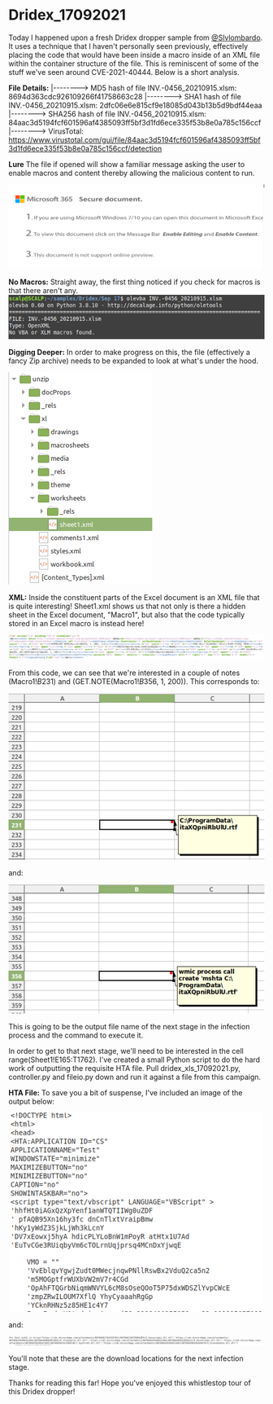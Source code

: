# Dridex_17092021

Today I happened upon a fresh Dridex dropper sample from [@Slvlombardo](https://twitter.com/Slvlombardo/status/1438494754489110530).  It uses a technique that I haven't personally seen previously, effectively placing the code that would have been inside a macro inside of an XML file within the container structure of the file.  This is reminiscent of some of the stuff we've seen around CVE-2021-40444.  Below is a short analysis.

**File Details:**
|--------> MD5 hash of file INV.-0456_20210915.xlsm: 8694d363cdc926109266f41758663c28
|--------> SHA1 hash of file INV.-0456_20210915.xlsm: 2dfc06e6e815cf9e18085d043b13b5d9bdf44eaa
|--------> SHA256 hash of file INV.-0456_20210915.xlsm: 84aac3d5194fcf601596af4385093ff5bf3d1fd6ece335f53b8e0a785c156ccf
|--------> VirusTotal: https://www.virustotal.com/gui/file/84aac3d5194fcf601596af4385093ff5bf3d1fd6ece335f53b8e0a785c156ccf/detection

**Lure**
The file if opened will show a familiar message asking the user to enable macros and content thereby allowing the malicious content to run.

![alt text](https://github.com/slaughterjames/Dridex_17092021/blob/main/lure.png)

**No Macros:**
Straight away, the first thing noticed if you check for macros is that there aren't any.
![alt text](https://github.com/slaughterjames/Dridex_17092021/blob/main/olevba.png)

**Digging Deeper:**
In order to make progress on this, the file (effectively a fancy Zip archive) needs to be expanded to look at what's under the hood. 

![alt text](https://github.com/slaughterjames/Dridex_17092021/blob/main/Structure.png)

**XML:**
Inside the constituent parts of the Excel document is an XML file that is quite interesting!  Sheet1.xml shows us that not only is there a hidden sheet in the Excel document, "Macro1", but also that the code typically stored in an Excel macro is instead here!

![alt text](https://github.com/slaughterjames/Dridex_17092021/blob/main/xml.png)

From this code, we can see that we're interested in a couple of notes (Macro1!$B$231) and (GET.NOTE(Macro1!$B$356, 1, 200)).  This corresponds to:

![alt text](https://github.com/slaughterjames/Dridex_17092021/blob/main/writefile.png)

and:

![alt text](https://github.com/slaughterjames/Dridex_17092021/blob/main/command.png)

This is going to be the output file name of the next stage in the infection process and the command to execute it.

In order to get to that next stage, we'll need to be interested in the cell range(Sheet1!E165:T1762).  I've created a small Python script to do the hard work of outputting the requisite HTA file.  Pull dridex_xls_17092021.py, controller.py and fileio.py down and run it against a file from this campaign.

**HTA File:**
To save you a bit of suspense, I've included an image of the output below:

![alt text](https://github.com/slaughterjames/Dridex_17092021/blob/main/badfile1.png)

and:

![alt text](https://github.com/slaughterjames/Dridex_17092021/blob/main/badfile2.png)

You'll note that these are the download locations for the next infection stage.

Thanks for reading this far!  Hope you've enjoyed this whistlestop tour of this Dridex dropper! 

